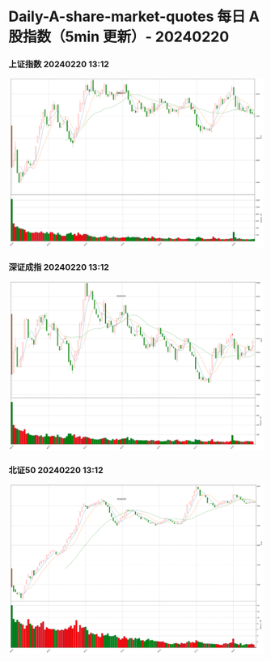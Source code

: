 
# Daily-A-share-market-quotes 每日 A 股指数（5min 更新）- 20240220

### 上证指数 20240220 13:12
![](./fig/2024/2/20240220-sh000001.png)

### 深证成指 20240220 13:12
![](./fig/2024/2/20240220-sz399001.png)

### 北证50 20240220 13:12
![](./fig/2024/2/20240220-bj899050.png)

